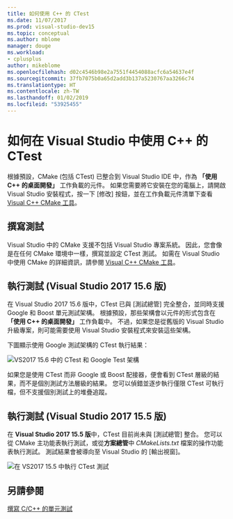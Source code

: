 ```yaml
---
title: 如何使用 C++ 的 CTest
ms.date: 11/07/2017
ms.prod: visual-studio-dev15
ms.topic: conceptual
ms.author: mblome
manager: douge
ms.workload:
- cplusplus
author: mikeblome
ms.openlocfilehash: d02c4546b98e2a7551f4454088acfc6a54637e4f
ms.sourcegitcommit: 37fb7075b0a65d2add3b137a5230767aa3266c74
ms.translationtype: HT
ms.contentlocale: zh-TW
ms.lasthandoff: 01/02/2019
ms.locfileid: "53925455"
---
```

# <a name="how-to-use-ctest-for-c-in-visual-studio"></a>如何在 Visual Studio 中使用 C++ 的 CTest

根據預設，CMake (包括 CTest) 已整合到 Visual Studio IDE 中，作為 **「使用 C++ 的桌面開發」** 工作負載的元件。 如果您需要將它安裝在您的電腦上，請開啟 Visual Studio 安裝程式，按一下 [修改] 按鈕，並在工作負載元件清單下查看 [Visual C++ CMake 工具](/cpp/ide/cmake-tools-for-visual-cpp)。

## <a name="to-write-tests"></a>撰寫測試

Visual Studio 中的 CMake 支援不包括 Visual Studio 專案系統。 因此，您會像是在任何 CMake 環境中一樣，撰寫並設定 CTest 測試。 如需在 Visual Studio 中使用 CMake 的詳細資訊，請參閱 [Visual C++ CMake 工具](/cpp/ide/cmake-tools-for-visual-cpp)。

## <a name="to-run-tests-visual-studio-2017-version-156"></a>執行測試 (Visual Studio 2017 15.6 版)

在 Visual Studio 2017 15.6 版中，CTest 已與 [測試總管] 完全整合，並同時支援 Google 和 Boost 單元測試架構。 根據預設，那些架構會以元件的形式包含在 **「使用 C++ 的桌面開發」** 工作負載中。 不過，如果您是從舊版的 Visual Studio 升級專案，則可能需要使用 Visual Studio 安裝程式來安裝這些架構。

下圖顯示使用 Google 測試架構的 CTest 執行結果：

![VS2017 15.6 中的 CTest 和 Google Test 架構](media/ctest-test-explorer.png)

如果您是使用 CTest 而非 Google 或 Boost 配接器，便會看到 CTest 層級的結果，而不是個別測試方法層級的結果。 您可以偵錯並逐步執行僅限 CTest 可執行檔，但不支援個別測試上的堆疊追蹤。

## <a name="to-run-tests-visual-studio-2017-version-155"></a>執行測試 (Visual Studio 2017 15.5 版)

在 **Visual Studio 2017 15.5 版**中，CTest 目前尚未與 [測試總管] 整合。 您可以從 CMake 主功能表執行測試，或從**方案總管**中 *CMakeLists.txt* 檔案的操作功能表執行測試。 測試結果會被導向至 Visual Studio 的 [輸出視窗]。

![在 VS2017 15.5 中執行 CTest 測試](media/cpp-cmake-run-tests.png)

## <a name="see-also"></a>另請參閱

[撰寫 C/C++ 的單元測試](writing-unit-tests-for-c-cpp.md)